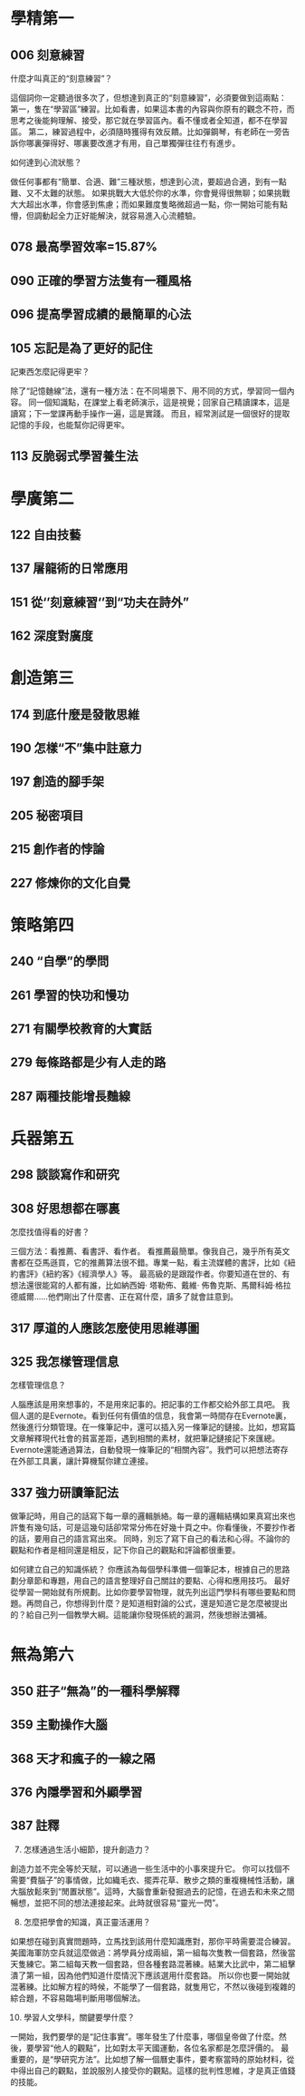# 學精第一

## 006 刻意練習

什麼才叫真正的“刻意練習”？

這個詞你一定聽過很多次了，但想達到真正的“刻意練習”，必須要做到這兩點：
第一，隻在“學習區”練習。比如看書，如果這本書的內容與你原有的觀念不符，而思考之後能夠理解、接受，那它就在學習區內。看不懂或者全知道，都不在學習區。
第二，練習過程中，必須隨時獲得有效反饋。比如彈鋼琴，有老師在一旁告訴你哪裏彈得好、哪裏要改進才有用，自己單獨彈往往冇有進步。

如何達到心流狀態？

做任何事都有“簡單、合適、難”三種狀態，想達到心流，要超過合適，到有一點難、又不太難的狀態。
如果挑戰大大低於你的水準，你會覺得很無聊；如果挑戰大大超出水準，你會感到焦慮；而如果難度隻略微超過一點，你一開始可能有點懵，但調動起全力正好能解決，就容易進入心流體驗。


## 078 最高學習效率=15.87%

## 090 正確的學習方法隻有一種風格

## 096 提高學習成績的最簡單的心法

## 105 忘記是為了更好的記住

 記東西怎麼記得更牢？

除了“記憶麯線”法，還有一種方法：在不同場景下、用不同的方式，學習同一個內容。
同一個知識點，在課堂上看老師演示，這是視覺；回家自己精讀課本，這是讀寫；下一堂課再動手操作一遍，這是實踐。
而且，經常測試是一個很好的提取記憶的手段，也能幫你記得更牢。


## 113 反脆弱式學習養生法

# 學廣第二

## 122 自由技藝

## 137 屠龍術的日常應用

## 151 從‘’刻意練習‘’到“功夫在詩外”

## 162 深度對廣度

# 創造第三

## 174 到底什麼是發散思維

## 190 怎樣“不”集中註意力

## 197 創造的腳手架

## 205 秘密項目

## 215 創作者的悖論

## 227 修煉你的文化自覺

# 策略第四

## 240 “自學”的學問

## 261 學習的快功和慢功

## 271 有關學校教育的大實話

## 279 每條路都是少有人走的路

## 287 兩種技能增長麯線

# 兵器第五

## 298 談談寫作和研究

## 308 好思想都在哪裏

怎麼找值得看的好書？

三個方法：看推薦、看書評、看作者。
看推薦最簡單。像我自己，幾乎所有英文書都在亞馬遜買，它的推薦算法很不錯。專業一點，看主流媒體的書評，比如《紐約書評》《紐約客》《經濟學人》等。
最高級的是跟蹤作者。你要知道在世的、有想法還很能寫的人都有誰，比如納西姆· 塔勒佈、戴維· 佈魯克斯、馬爾科姆·格拉德威爾……他們剛出了什麼書、正在寫什麼，讀多了就會註意到。

## 317 厚道的人應該怎麼使用思維導圖


## 325 我怎樣管理信息

怎樣管理信息？

人腦應該是用來想事的，不是用來記事的。把記事的工作都交給外部工具吧。
我個人選的是Evernote。看到任何有價值的信息，我會第一時間存在Evernote裏，然後進行分類管理。在一條筆記中，還可以插入另一條筆記的鏈接。比如，想寫篇文章解釋現代社會的貧富差距，遇到相關的素材，就把筆記鏈接記下來匯總。
Evernote還能通過算法，自動發現一條筆記的“相關內容”。我們可以把想法寄存在外部工具裏，讓計算機幫你建立連接。


## 337 強力研讀筆記法

做筆記時，用自己的話寫下每一章的邏輯脈絡。每一章的邏輯結構如果真寫出來也許隻有幾句話，可是這幾句話卻常常分佈在好幾十頁之中。你看懂後，不要抄作者的話，要用自己的語言寫出來。
同時，別忘了寫下自己的看法和心得。不論你的觀點和作者是相同還是相反，記下你自己的觀點和評論都很重要。

如何建立自己的知識係統？
你應該為每個學科準備一個筆記本，根據自己的思路劃分章節和專題，用自己的語言整理好自己關註的要點、心得和應用技巧。
最好從學習一開始就有所規劃。比如你要學習物理，就先列出這門學科有哪些要點和問題。再問自己，你想得到什麼？是知道相對論的公式，還是知道它是怎麼被提出的？給自己列一個教學大綱。這能讓你發現係統的漏洞，然後想辦法彌補。

# 無為第六

## 350 莊子“無為”的一種科學解釋

## 359 主動操作大腦

## 368 天才和瘋子的一線之隔

## 376 內隱學習和外顯學習

## 387 註釋


7. 怎樣通過生活小細節，提升創造力？

創造力並不完全等於天賦，可以通過一些生活中的小事來提升它。
你可以找個不需要“費腦子”的事情做，比如織毛衣、擺弄花草、散步之類的重複機械性活動，讓大腦放鬆來到“閒置狀態”。這時，大腦會重新發掘過去的記憶，在過去和未來之間暢想，並把不同的想法連接起來。此時就很容易“靈光一閃”。

8. 怎麼把學會的知識，真正靈活運用？

如果想在碰到真實問題時，立馬找到該用什麼知識應對，那你平時需要混合練習。
美國海軍防空兵就這麼做過：將學員分成兩組，第一組每次隻教一個套路，然後當天隻練它。第二組每天教一個套路，但各種套路混著練。結業大比武中，第二組擊潰了第一組，因為他們知道什麼情況下應該選用什麼套路。
所以你也要一開始就混著練。比如解方程的時候，不能學了一個套路，就隻用它，不然以後碰到複雜的綜合題，不容易臨場判斷用哪個解法。

10. 學習人文學科，關鍵要學什麼？

一開始，我們要學的是“記住事實”。哪年發生了什麼事，哪個皇帝做了什麼。然後，要學習“他人的觀點”，比如對太平天國運動，各位名家都是怎麼評價的。
最重要的，是“學研究方法”。比如想了解一個曆史事件，要考察當時的原始材料，從中得出自己的觀點，並說服別人接受你的觀點。這樣的批判性思維，才是真正值錢的技能。
